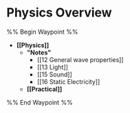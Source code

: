 # Physics Overview

%% Begin Waypoint %%
- **[[Physics]]**
	- **"Notes"**
		- [[12 General wave properties]]
		- [[13 Light]]
		- [[15 Sound]]
		- [[16 Static Electricity]]
	- **[[Practical]]**

%% End Waypoint %%